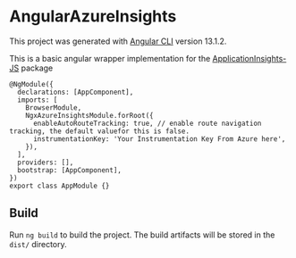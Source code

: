 # AngularAzureInsights

This project was generated with [Angular CLI](https://github.com/angular/angular-cli) version 13.1.2.

This is a basic angular wrapper implementation for the <a href="https://github.com/microsoft/applicationinsights-js">ApplicationInsights-JS</a> package

```
@NgModule({
  declarations: [AppComponent],
  imports: [
    BrowserModule,
    NgxAzureInsightsModule.forRoot({
      enableAutoRouteTracking: true, // enable route navigation tracking, the default valuefor this is false.
      instrumentationKey: 'Your Instrumentation Key From Azure here',
    }),
  ],
  providers: [],
  bootstrap: [AppComponent],
})
export class AppModule {}
```

## Build

Run `ng build` to build the project. The build artifacts will be stored in the `dist/` directory.
